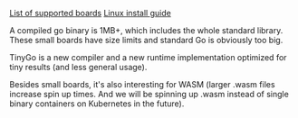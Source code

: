 
[List of supported boards](https://tinygo.org/docs/reference/microcontrollers)
[Linux install guide](https://tinygo.org/getting-started/install/linux/)

A compiled go binary is 1MB+, which includes the whole standard library.
These small boards have size limits and standard Go is obviously too big.

TinyGo is a new compiler and a new runtime implementation optimized for tiny results (and less general usage).

Besides small boards, it's also interesting for WASM (larger .wasm files increase spin up times. And we will be spinning up .wasm instead of single binary containers on Kubernetes in the future).